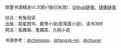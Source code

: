 
厚墨书源精选v1.3(原v1版已失效)：[Github链接](https://raw.githubusercontent.com/gapplef/houmo/main/repository.json)，[镜像链接](https://cdn.jsdelivr.net/gh/gapplef/houmo/repository.json)

综合：有兔阅读<!--My716、快读小说、稻草人书屋、下书网-->
<br />
出版：超星图书、鲲弩小说(原落霞小说)、读书369<!--墨色阅读、必看网、中学生读物-->
<br />
网文：笔趣阁、笔趣库、九桃小说<!--九九藏书、爱下电子书-->

书源参考：[@chimisgo](https://github.com/chimisgo/BookSourceRepository)、[@fangyk-rel](https://github.com/fangyk-rel/bookSource)、[@chuner](https://github.com/chuner821/deepink)<!--https://github.com/vhxubo/NBSR-->
<!-- 书源商店：https://github.com/deepink-app/booksource -->

